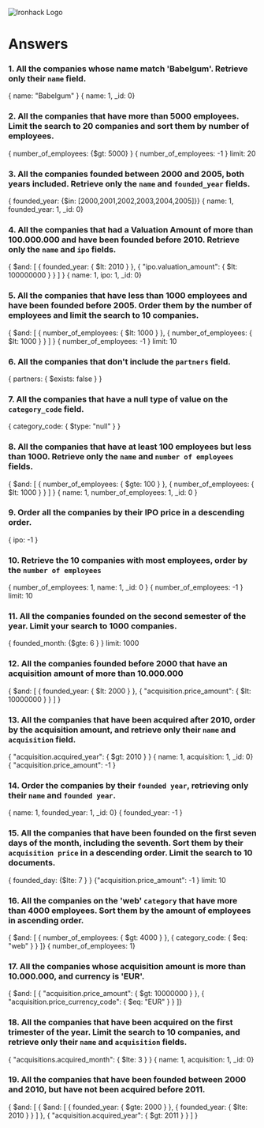 ![Ironhack Logo](https://i.imgur.com/1QgrNNw.png)

# Answers

### 1. All the companies whose name match 'Babelgum'. Retrieve only their `name` field.

{ name: "Babelgum" }
{ name: 1, _id: 0}

### 2. All the companies that have more than 5000 employees. Limit the search to 20 companies and sort them by **number of employees**.

{ number_of_employees: {$gt: 5000} }
{ number_of_employees: -1 }
limit: 20
### 3. All the companies founded between 2000 and 2005, both years included. Retrieve only the `name` and `founded_year` fields.

{ founded_year: {$in: [2000,2001,2002,2003,2004,2005]}}
{ name: 1, founded_year: 1, _id: 0}

### 4. All the companies that had a Valuation Amount of more than 100.000.000 and have been founded before 2010. Retrieve only the `name` and `ipo` fields.

{ $and: [ { founded_year: { $lt: 2010 } }, { "ipo.valuation_amount": { $lt: 100000000 } }  ] }
{ name: 1, ipo: 1, _id: 0}
### 5. All the companies that have less than 1000 employees and have been founded before 2005. Order them by the number of employees and limit the search to 10 companies.

{ $and: [ { number_of_employees: { $lt: 1000 } }, { number_of_employees: { $lt: 1000 } } ] }
{ number_of_employees: -1 }
limit: 10

### 6. All the companies that don't include the `partners` field.

{ partners: { $exists: false } }

### 7. All the companies that have a null type of value on the `category_code` field.

{ category_code: { $type: "null" } }

### 8. All the companies that have at least 100 employees but less than 1000. Retrieve only the `name` and `number of employees` fields.

{ $and: [ { number_of_employees: { $gte: 100 } }, { number_of_employees: { $lt: 1000 } } ] }
{ name: 1, number_of_employees: 1, _id: 0 }
### 9. Order all the companies by their IPO price in a descending order.

{ ipo: -1 }

### 10. Retrieve the 10 companies with most employees, order by the `number of employees`

{ number_of_employees: 1, name: 1, _id: 0 }
{ number_of_employees: -1 }
limit: 10

### 11. All the companies founded on the second semester of the year. Limit your search to 1000 companies.

{ founded_month: {$gte: 6 } }
limit: 1000

### 12. All the companies founded before 2000 that have an acquisition amount of more than 10.000.000

{ $and: [ { founded_year: { $lt: 2000 } }, { "acquisition.price_amount": { $lt: 10000000 } }  ] }

### 13. All the companies that have been acquired after 2010, order by the acquisition amount, and retrieve only their `name` and `acquisition` field.

{ "acquisition.acquired_year": { $gt: 2010 } }
{ name: 1, acquisition: 1, _id: 0}
{ "acquisition.price_amount": -1 }

### 14. Order the companies by their `founded year`, retrieving only their `name` and `founded year`.

{ name: 1, founded_year: 1, _id: 0}
{ founded_year: -1 }
### 15. All the companies that have been founded on the first seven days of the month, including the seventh. Sort them by their `acquisition price` in a descending order. Limit the search to 10 documents.

{ founded_day: {$lte: 7 } }
{"acquisition.price_amount": -1 }
limit: 10

### 16. All the companies on the 'web' `category` that have more than 4000 employees. Sort them by the amount of employees in ascending order.

{ $and: [ { number_of_employees: { $gt: 4000 } }, { category_code: { $eq: "web" } } ]}
{ number_of_employees: 1}

### 17. All the companies whose acquisition amount is more than 10.000.000, and currency is 'EUR'.

{ $and: [ { "acquisition.price_amount": { $gt: 10000000 } }, { "acquisition.price_currency_code": { $eq: "EUR" } } ]}

### 18. All the companies that have been acquired on the first trimester of the year. Limit the search to 10 companies, and retrieve only their `name` and `acquisition` fields.

{ "acquisitions.acquired_month": { $lte: 3 } }
{ name: 1, acquisition: 1, _id: 0}

### 19. All the companies that have been founded between 2000 and 2010, but have not been acquired before 2011.

{ $and: [ { $and: [ { founded_year: { $gte: 2000 } }, { founded_year: { $lte: 2010 } }  ] }, { "acquisition.acquired_year": { $gt: 2011 } }  ] }
